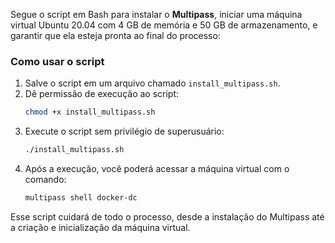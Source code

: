 Segue o script em Bash para instalar o **Multipass**, iniciar uma máquina virtual Ubuntu 20.04 com 4 GB de memória e 50 GB de armazenamento, e garantir que ela esteja pronta ao final do processo:

### Como usar o script

1. Salve o script em um arquivo chamado `install_multipass.sh`.
2. Dê permissão de execução ao script:
   ```bash
   chmod +x install_multipass.sh
   ```
3. Execute o script sem privilégio de superusuário:
   ```bash
   ./install_multipass.sh
   ```
4. Após a execução, você poderá acessar a máquina virtual com o comando:
   ```bash
   multipass shell docker-dc
   ``` 

Esse script cuidará de todo o processo, desde a instalação do Multipass até a criação e inicialização da máquina virtual.